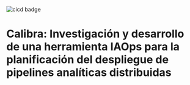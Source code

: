 ![cicd badge](https://github.com/landersanmi/TFM/actions/workflows/main_workflow.yml/badge.svg?event=push)

# Calibra: Investigación y desarrollo de una herramienta IAOps para la planificación del despliegue de pipelines analíticas distribuidas
 
